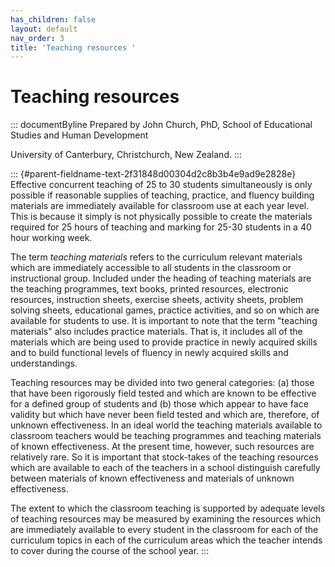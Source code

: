```yaml
---
has_children: false
layout: default
nav_order: 3
title: 'Teaching resources '
---
```

# Teaching resources 


::: documentByline
Prepared by John Church, PhD, School of Educational Studies and Human
Development

University of Canterbury, Christchurch, New Zealand.
:::

::: {#parent-fieldname-text-2f31848d00304d2c8b3b4e9ad9e2828e}
Effective concurrent teaching of 25 to 30 students simultaneously is
only possible if reasonable supplies of teaching, practice, and fluency
building materials are immediately available for classroom use at each
year level. This is because it simply is not physically possible to
create the materials required for 25 hours of teaching and marking for
25-30 students in a 40 hour working week.

The term *teaching materials* refers to the curriculum relevant
materials which are immediately accessible to all students in the
classroom or instructional group. Included under the heading of teaching
materials are the teaching programmes, text books, printed resources,
electronic resources, instruction sheets, exercise sheets, activity
sheets, problem solving sheets, educational games, practice activities,
and so on which are available for students to use. It is important to
note that the term "teaching materials" also includes practice
materials. That is, it includes all of the materials which are being
used to provide practice in newly acquired skills and to build
functional levels of fluency in newly acquired skills and
understandings.

Teaching resources may be divided into two general categories: (a) those
that have been rigorously field tested and which are known to be
effective for a defined group of students and (b) those which appear to
have face validity but which have never been field tested and which are,
therefore, of unknown effectiveness. In an ideal world the teaching
materials available to classroom teachers would be teaching programmes
and teaching materials of known effectiveness. At the present time,
however, such resources are relatively rare. So it is important that
stock-takes of the teaching resources which are available to each of the
teachers in a school distinguish carefully between materials of known
effectiveness and materials of unknown effectiveness.

The extent to which the classroom teaching is supported by adequate
levels of teaching resources may be measured by examining the resources
which are immediately available to every student in the classroom for
each of the curriculum topics in each of the curriculum areas which the
teacher intends to cover during the course of the school year.
:::
